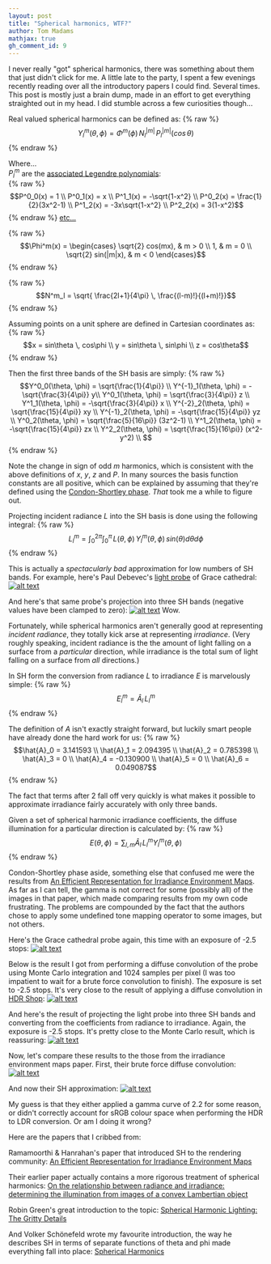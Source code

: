 ```yaml
---
layout: post
title: "Spherical harmonics, WTF?"
author: Tom Madams
mathjax: true
gh_comment_id: 9
---
```


I never really "got" spherical harmonics, there was something about them that just didn't click for me. A little late to the party, I spent a few evenings recently reading over all the introductory papers I could find. Several times. This post is mostly just a brain dump, made in an effort to get everything straighted out in my head. I did stumble across a few curiosities though...

Real valued spherical harmonics can be defined as:
{% raw %}
$$Y^m_l(\theta, \phi) = \Phi^m(\phi) \, N^{|m|}_l \, P^{|m|}_l(cos\,\theta)$$
{% endraw %}

Where...<br>
$P^m_l$ are the [associated Legendre polynomials](http://mathworld.wolfram.com/AssociatedLegendrePolynomial.html):<br>
{% raw %}
$$P^0_0(x) = 1 \\
P^0_1(x) = x \\
P^1_1(x) = -\sqrt{1-x^2} \\
P^0_2(x) = \frac{1}{2}(3x^2-1) \\
P^1_2(x) = -3x\sqrt{1-x^2} \\
P^2_2(x) = 3(1-x^2)$$
{% endraw %}
[etc...](http://en.wikipedia.org/wiki/Associated_Legendre_polynomials#The_first_few_associated_Legendre_functions)

{% raw %}
$$\Phi^m(x) = \begin{cases}
\sqrt{2} cos(mx), & m > 0 \\
1, & m = 0 \\
\sqrt{2} sin(|m|x), & m < 0
\end{cases}$$
{% endraw %}

{% raw %}
$$N^m_l = \sqrt{ \frac{2l+1}{4\pi} \, \frac{(l-m)!}{(l+m)!}}$$
{% endraw %}

Assuming points on a unit sphere are defined in Cartesian coordinates as:
{% raw %}
$$x = sin\theta \, cos\phi \\
y = sin\theta \, sin\phi \\
z = cos\theta$$
{% endraw %}

Then the first three bands of the SH basis are simply:
{% raw %}
$$Y^0_0(\theta, \phi) = \sqrt{\frac{1}{4\pi}} \\
Y^{-1}_1(\theta, \phi) = -\sqrt{\frac{3}{4\pi}} y\\
Y^0_1(\theta, \phi) = \sqrt{\frac{3}{4\pi}} z \\
Y^1_1(\theta, \phi) = -\sqrt{\frac{3}{4\pi}} x \\
Y^{-2}_2(\theta, \phi) = \sqrt{\frac{15}{4\pi}} xy \\
Y^{-1}_2(\theta, \phi) = -\sqrt{\frac{15}{4\pi}} yz \\
Y^0_2(\theta, \phi) = \sqrt{\frac{5}{16\pi}} (3z^2-1) \\
Y^1_2(\theta, \phi) = -\sqrt{\frac{15}{4\pi}} zx \\
Y^2_2(\theta, \phi) = \sqrt{\frac{15}{16\pi}} (x^2-y^2) \\
$$
{% endraw %}

Note the change in sign of odd _m_ harmonics, which is consistent with the above definitions of _x_, _y_, _z_ and _P_. In many sources the basis function constants are all positive, which can be explained by assuming that they're defined using the [Condon-Shortley phase](http://mathworld.wolfram.com/Condon-ShortleyPhase.html). _That_ took me a while to figure out.

Projecting incident radiance _L_ into the SH basis is done using the following integral:
{% raw %}
$$L^m_l = \int^{2\pi}_0 \int^{\pi}_0 \, L(\theta, \phi) \, Y^m_l(\theta, \phi) \, sin(\theta) d\theta d\phi$$
{% endraw %}

This is actually a _spectacularly bad_ approximation for low numbers of SH bands. For example, here's Paul Debevec's [light probe](http://ict.debevec.org/~debevec/Probes/) of Grace cathedral:
[![alt text](/assets/imgs/2015/04/grace_probe_original.png)](/assets/imgs/2015/04/grace_probe_original.png)

And here's that same probe's projection into three SH bands (negative values have been clamped to zero):
[![alt text](/assets/imgs/2015/04/sh_projection1.png)](/assets/imgs/2015/04/sh_projection1.png)
Wow.

Fortunately, while spherical harmonics aren't generally good at representing _incident radiance_, they totally kick arse at representing _irradiance_. (Very roughly speaking, incident radiance is the the amount of light falling on a surface from a _particular_ direction, while irradiance is the total sum of light falling on a surface from _all_ directions.)

In SH form the conversion from radiance _L_ to irradiance _E_ is marvelously simple:
{% raw %}
$$E^m_l = \hat{A}_l \, L^m_l$$
{% endraw %}

The definition of _A_ isn't exactly straight forward, but luckily smart people have already done the hard work for us:
{% raw %}
$$\hat{A}_0 = 3.141593 \\
\hat{A}_1 = 2.094395 \\
\hat{A}_2 = 0.785398 \\
\hat{A}_3 = 0 \\
\hat{A}_4 = -0.130900 \\
\hat{A}_5 = 0 \\
\hat{A}_6 = 0.049087$$
{% endraw %}

The fact that terms after 2 fall off very quickly is what makes it possible to approximate irradiance fairly accurately with only three bands.

Given a set of spherical harmonic irradiance coefficients, the diffuse illumination for a particular direction is calculated by:
{% raw %}
$$E(\theta, \phi) = \sum_{l, m} \hat{A}_l \, L^m_l Y^m_l(\theta, \phi)$$
{% endraw %}

Condon-Shortley phase aside, something else that confused me were the results from [An Efficient Representation for Irradiance Environment Maps](http://www-graphics.stanford.edu/papers/envmap/). As far as I can tell, the gamma is not correct for some (possibly all) of the images in that paper, which made comparing results from my own code frustrating. The problems are compounded by the fact that the authors chose to apply some undefined tone mapping operator to some images, but not others.

Here's the Grace cathedral probe again, this time with an exposure of -2.5 stops:
[![alt text](/assets/imgs/2015/04/grace_probe.png)](/assets/imgs/2015/04/grace_probe.png)

Below is the result I got from performing a diffuse convolution of the probe using Monte Carlo integration and 1024 samples per pixel (I was too impatient to wait for a brute force convolution to finish). The exposure is set to -2.5 stops. It's very close to the result of applying a diffuse convolution in <a href="http://www.hdrshop.com/">HDR Shop<a />:
[![alt text](/assets/imgs/2015/04/grace_monte_carlo.png)](/assets/imgs/2015/04/grace_monte_carlo.png)

And here's the result of projecting the light probe into three SH bands and converting from the coefficients from radiance to irradiance. Again, the exposure is -2.5 stops. It's pretty close to the Monte Carlo result, which is reassuring:
[![alt text](/assets/imgs/2015/04/grace_sh.png)](/assets/imgs/2015/04/grace_sh.png)

Now, let's compare these results to the those from the irradiance environment maps paper. First, their brute force diffuse convolution:
[![alt text](/assets/imgs/2015/04/grace_ramamoorthi_diffuse.jpg)](/assets/imgs/2015/04/grace_ramamoorthi_diffuse.jpg)

And now their SH approximation:
[![alt text](/assets/imgs/2015/04/grace_ramamoorthi_sh.jpg)](/assets/imgs/2015/04/grace_ramamoorthi_sh.jpg)

My guess is that they either applied a gamma curve of 2.2 for some reason, or didn't correctly account for sRGB colour space when performing the HDR to LDR conversion. Or am I doing it wrong?

Here are the papers that I cribbed from:

Ramamoorthi & Hanrahan's paper that introduced SH to the rendering community: [An Efficient Representation for Irradiance Environment Maps](http://www-graphics.stanford.edu/papers/envmap/envmap.pdf)

Their earlier paper actually contains a more rigorous treatment of spherical harmonics: [On the relationship between radiance and irradiance: determining the illumination from images of a convex Lambertian object](http://citeseerx.ist.psu.edu/viewdoc/download?doi=10.1.1.24.568&rep=rep1&type=pdf)

Robin Green's great introduction to the topic: [Spherical Harmonic Lighting: The Gritty Details](http://www.research.scea.com/gdc2003/spherical-harmonic-lighting.pdf)

And Volker Schönefeld wrote my favourite introduction, the way he describes SH in terms of separate functions of theta and phi made everything fall into place: [Spherical Harmonics](http://heim.c-otto.de/~volker/prosem_paper.pdf)
